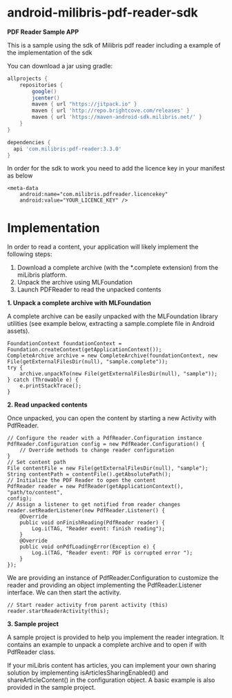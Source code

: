 # android-milibris-pdf-reader-sdk

**PDF Reader Sample APP**

This is a sample using the sdk of Milibris pdf reader including a example of the implementation of the sdk

You can download a jar using gradle:

```gradle
allprojects {
    repositories {
        google()
        jcenter()
        maven { url "https://jitpack.io" }
        maven { url 'http://repo.brightcove.com/releases' }
        maven { url 'https://maven-android-sdk.milibris.net/' }
    }
}

dependencies {
  api 'com.milibris:pdf-reader:3.3.0'
}
```

In order for the sdk to work you need to add the licence key in your manifest as below
```manifest
<meta-data
    android:name="com.milibris.pdfreader.licencekey"
    android:value="YOUR_LICENCE_KEY" />

```

# Implementation

In order to read a content, your application will likely implement the following steps:
1. Download a complete archive (with the *.complete extension) from the miLibris
platform.
2. Unpack the archive using MLFoundation
3. Launch PDFReader to read the unpacked contents

**1. Unpack a complete archive with MLFoundation**

A complete archive can be easily unpacked with the MLFoundation library utilities (see
example below, extracting a sample.complete file in Android assets).
```
FoundationContext foundationContext =
Foundation.createContext(getApplicationContext());
CompleteArchive archive = new CompleteArchive(foundationContext, new
File(getExternalFilesDir(null), "sample.complete"));
try {
    archive.unpackTo(new File(getExternalFilesDir(null), "sample"));
} catch (Throwable e) {
    e.printStackTrace();
}
```

**2. Read unpacked contents**

Once unpacked, you can open the content by starting a new Activity with PdfReader.
```
// Configure the reader with a PdfReader.Configuration instance
PdfReader.Configuration config = new PdfReader.Configuration() {
    // Override methods to change reader configuration
}
// Set content path
File contentFile = new File(getExternalFilesDir(null), "sample");
String contentPath = contentFile().getAbsolutePath();
// Initialize the PDF Reader to open the content
PdfReader reader = new PdfReader(getApplicationContext(), "path/to/content",
config);
// Assign a listener to get notified from reader changes
reader.setReaderListener(new PdfReader.Listener() {
    @Override
    public void onFinishReading(PdfReader reader) {
        Log.i(TAG, "Reader event: finish reading");
    }
    @Override
    public void onPdfLoadingError(Exception e) {
        Log.i(TAG, "Reader event: PDF is corrupted error ");
    }
});
```
We are providing an instance of PdfReader.Configuration to customize the reader and
providing an object implementing the PdfReader.Listener interface. We can then start
the activity.
```
// Start reader activity from parent activity (this)
reader.startReaderActivity(this);
```

**3. Sample project**

A sample project is provided to help you implement the reader integration. It contains an example to unpack a complete archive and to open if with PdfReader class.

If your miLibris content has articles, you can implement your own sharing solution by implementing isArticlesSharingEnabled() and shareArticleContent() in the configuration object. A basic example is also provided in the sample project.
